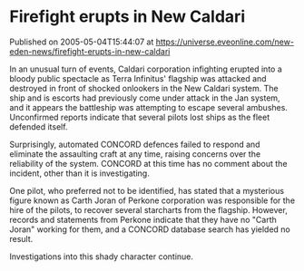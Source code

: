 # Firefight erupts in New Caldari
Published on 2005-05-04T15:44:07 at https://universe.eveonline.com/new-eden-news/firefight-erupts-in-new-caldari

In an unusual turn of events, Caldari corporation infighting erupted into a bloody public spectacle as Terra Infinitus' flagship was attacked and destroyed in front of shocked onlookers in the New Caldari system. The ship and is escorts had previously come under attack in the Jan system, and it appears the battleship was attempting to escape several ambushes. Unconfirmed reports indicate that several pilots lost ships as the fleet defended itself.   
  
Surprisingly, automated CONCORD defences failed to respond and eliminate the assaulting craft at any time, raising concerns over the reliability of the system. CONCORD at this time has no comment about the incident, other than it is investigating.   
  
One pilot, who preferred not to be identified, has stated that a mysterious figure known as Carth Joran of Perkone corporation was responsible for the hire of the pilots, to recover several starcharts from the flagship. However, records and statements from Perkone indicate that they have no "Carth Joran" working for them, and a CONCORD database search has yielded no result.   
  
Investigations into this shady character continue.
